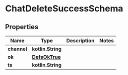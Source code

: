 
# ChatDeleteSuccessSchema

## Properties
Name | Type | Description | Notes
------------ | ------------- | ------------- | -------------
**channel** | **kotlin.String** |  | 
**ok** | [**DefsOkTrue**](DefsOkTrue.md) |  | 
**ts** | **kotlin.String** |  | 



